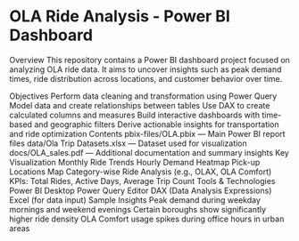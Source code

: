 # OLA Ride Analysis - Power BI Dashboard
Overview
This repository contains a Power BI dashboard project focused on analyzing OLA ride data. It aims to uncover insights such as peak demand times, ride distribution across locations, and customer behavior over time.

Objectives
Perform data cleaning and transformation using Power Query
Model data and create relationships between tables
Use DAX to create calculated columns and measures
Build interactive dashboards with time-based and geographic filters
Derive actionable insights for transportation and ride optimization
Contents
pbix-files/OLA.pbix — Main Power BI report files
data/Ola Trip Datasets.xlsx — Dataset used for visualization
docs/OLA_sales.pdf — Additional documentation and summary insights
Key Visualization
Monthly Ride Trends
Hourly Demand Heatmap
Pick-up Locations Map
Category-wise Ride Analysis (e.g., OLAX, OLA Comfort)
KPIs: Total Rides, Active Days, Average Trip Count
Tools & Technologies
Power BI Desktop
Power Query Editor
DAX (Data Analysis Expressions)
Excel (for data input)
Sample Insights
Peak demand during weekday mornings and weekend evenings
Certain boroughs show significantly higher ride density
OLA Comfort usage spikes during office hours in urban areas
